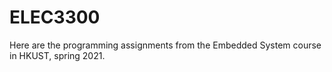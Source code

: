 # ELEC3300

Here are the programming assignments from the Embedded System course in HKUST, spring 2021.
